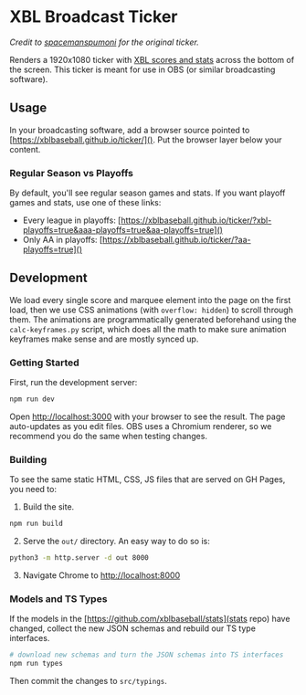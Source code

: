 # XBL Broadcast Ticker

_Credit to [spacemanspumoni](https://github.com/spacemanspumoni/xbl-ticker) for the original ticker._

Renders a 1920x1080 ticker with [XBL scores and stats](https://www.xblbaseball.com) across the bottom of the screen. This ticker is meant for use in OBS (or similar broadcasting software).

## Usage

In your broadcasting software, add a browser source pointed to [https://xblbaseball.github.io/ticker/](). Put the browser layer below your content.

### Regular Season vs Playoffs

By default, you'll see regular season games and stats. If you want playoff games and stats, use one of these links:

* Every league in playoffs: [https://xblbaseball.github.io/ticker/?xbl-playoffs=true&aaa-playoffs=true&aa-playoffs=true]()
* Only AA in playoffs: [https://xblbaseball.github.io/ticker/?aa-playoffs=true]()

## Development

We load every single score and marquee element into the page on the first load, then we use CSS animations (with `overflow: hidden`) to scroll through them. The animations are programmatically generated beforehand using the `calc-keyframes.py` script, which does all the math to make sure animation keyframes make sense and are mostly synced up.

### Getting Started

First, run the development server:

```bash
npm run dev
```

Open [http://localhost:3000](http://localhost:3000) with your browser to see the result. The page auto-updates as you edit files. OBS uses a Chromium renderer, so we recommend you do the same when testing changes.

### Building

To see the same static HTML, CSS, JS files that are served on GH Pages, you need to:

1. Build the site.
  ```bash
  npm run build
  ```
2. Serve the `out/` directory. An easy way to do so is:
  ```bash
  python3 -m http.server -d out 8000
  ```
3. Navigate Chrome to [http://localhost:8000](http://localhost:8000)

### Models and TS Types

If the models in the [https://github.com/xblbaseball/stats](stats repo) have changed, collect the new JSON schemas and rebuild our TS type interfaces.

```sh
# download new schemas and turn the JSON schemas into TS interfaces
npm run types
```

Then commit the changes to `src/typings`.
